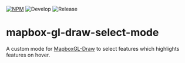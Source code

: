 [![NPM](https://img.shields.io/npm/v/mapbox-gl-draw-select-mode.svg)](https://www.npmjs.com/package/mapbox-gl-draw-select-mode)
![Develop](https://github.com/reyhanemasumi/mapbox-gl-draw-select-mode/workflows/Develop/badge.svg)
![Release](https://github.com/reyhanemasumi/mapbox-gl-draw-select-mode/workflows/Release/badge.svg)

# mapbox-gl-draw-select-mode

A custom mode for [MapboxGL-Draw](https://github.com/mapbox/mapbox-gl-draw) to select features which highlights features on hover.
